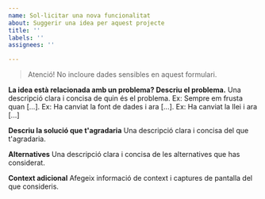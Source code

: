 ```yaml
---
name: Sol·licitar una nova funcionalitat
about: Suggerir una idea per aquest projecte
title: ''
labels: ''
assignees: ''

---
```


>Atenció! No incloure dades sensibles en aquest formulari.

**La idea està relacionada amb un problema? Descriu el problema.**
Una descripció clara i concisa de quin és el problema. Ex: Sempre em frusta quan [...]. Ex: Ha canviat la font de dades i ara [...]. Ex: Ha canviat la llei i ara [...]

**Descriu la solució que t'agradaria**
Una descripció clara i concisa del que t'agradaria.

**Alternatives**
Una descripció clara i concisa de les alternatives que has considerat.

**Context adicional**
Afegeix informació de context i captures de pantalla del que consideris.

